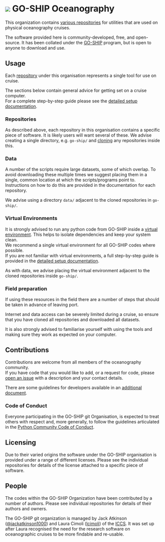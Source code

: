 # ![](https://avatars.githubusercontent.com/GO-SHIP-Oceanography?size=28) GO-SHIP Oceanography

This organization contains
[various repositories](https://github.com/orgs/GO-SHIP-Oceanography/repositories)
for utilities that are used on physical oceanography cruises.

The software provided here is community-developed, free, and open-source.
It has been collated under the [GO-SHIP](https://www.go-ship.org/) program, but is
open to anyone to download and use.


## Usage

Each [repository](https://github.com/orgs/GO-SHIP-Oceanography/repositories) under
this organisation represents a single tool for use on cruise.

The sections below contain general advice for getting set on a cruise computer.  
For a complete step-by-step guide please see the
[detailed setup documentation](setup.md).

### Repositories

As described above, each repository in this organisation contains a specific piece
of software.
It is likely users will want several of these.
We advise creating a single directory, e.g. `go-ship/` and 
[cloning](https://docs.github.com/en/repositories/creating-and-managing-repositories/cloning-a-repository)
any repositories inside this.

### Data

A number of the scripts require large datasets, some of which overlap.
To avoid downloading these multiple times we suggest placing them in a single, common
location at which the scripts/programs point to.  
Instructions on how to do this are provided in the documentation for each repository.

We advise using a directory `data/` adjacent to the cloned repositories in `go-ship/`.

### Virtual Environments

It is strongly advised to run any python code from GO-SHIP inside a 
[virtual environment](https://docs.python.org/3/library/venv.html).
This helps to isolate dependencies and keep your system clean.  
We recommend a single virtual environment for all GO-SHIP codes where possible.  
If you are not familiar with virtual environments, a full step-by-step guide is provided
in the [detailed setup documentation](setup.md).

As with data, we advise placing the virtual environment adjacent to the cloned
repositories inside `go-ship/`.

### Field preparation

If using these resources in the field there are a number of steps that should be taken
in advance of leaving port.

Internet and data access can be severely limited during a cruise, so ensure that you
have cloned all repositories and downloaded all datasets.

It is also strongly advised to familiarise yourself with using the tools and making
sure they work as expected on your computer.


## Contributions

Contributions are welcome from all members of the oceanography community.  
If you have code that you would like to add, or a request for code, please
[open an issue](https://github.com/GO-SHIP-Oceanography/.github/issues) with a
description and your contact details.

There are some guidelines for developers available in an
[additional document](contributing.md).

### Code of Conduct

Everyone participating in the GO-SHIP git Organisation, is expected to treat others
with respect and, more generally, to follow the guidelines articulated in the
[Python Community Code of Conduct](https://www.python.org/psf/conduct/).


## Licensing

Due to their varied origins the software under the GO-SHIP organisation is provided
under a range of different licenses.
Please see the individual repositories for details of the license attached to a specific
piece of software.


## People

The codes within the GO-SHIP Organization have been contributed by a number of authors.
Please see individual repositories for details of their authors and owners.

The GO-SHIP git organization is managed by 
Jack Atkinson ([@jackatkinson1000](https://github.com/jatkinson1000)) and
Laura Cimoli ([lcimoli](https://github.com/lcimoli)) of the
[ICCS](https://github.com/Cambridge-ICCS).
It was set up after Laura recognised the need for the research software on oceanographic
cruises to be more findable and re-usable.
